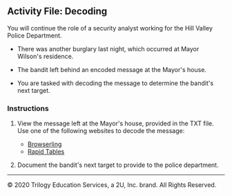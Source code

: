 ## Activity File: Decoding 

You will continue the role of a security analyst working for the Hill Valley Police Department.

- There was another burglary last night, which occurred at Mayor Wilson's residence.

- The bandit left behind an encoded message at the Mayor's house.

- You are tasked with decoding the message to determine the bandit's next target.

### Instructions

1. View the message left at the Mayor's house, provided in the TXT file. Use one of the following websites to decode the message:
    - [Browserling](https://www.browserling.com/tools/hex-to-text)
    - [Rapid Tables](https://www.rapidtables.com/convert/number/hex-to-ascii.html)

2. Document the bandit's next target to provide to the police department.  

---

 © 2020 Trilogy Education Services, a 2U, Inc. brand. All Rights Reserved.
